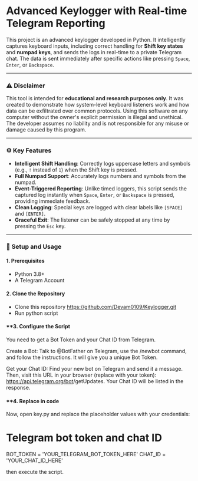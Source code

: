 # Advanced Keylogger with Real-time Telegram Reporting

This project is an advanced keylogger developed in Python. It intelligently captures keyboard inputs, including correct handling for **Shift key states** and **numpad keys**, and sends the logs in real-time to a private Telegram chat. The data is sent immediately after specific actions like pressing `Space`, `Enter`, or `Backspace`.


***

### ⚠️ **Disclaimer**

This tool is intended for **educational and research purposes only**. It was created to demonstrate how system-level keyboard listeners work and how data can be exfiltrated over common protocols. Using this software on any computer without the owner's explicit permission is illegal and unethical. The developer assumes no liability and is not responsible for any misuse or damage caused by this program.

***

### ⚙️ **Key Features**

- **Intelligent Shift Handling**: Correctly logs uppercase letters and symbols (e.g., `!` instead of `1`) when the Shift key is pressed.
- **Full Numpad Support**: Accurately logs numbers and symbols from the numpad.
- **Event-Triggered Reporting**: Unlike timed loggers, this script sends the captured log instantly when `Space`, `Enter`, or `Backspace` is pressed, providing immediate feedback.
- **Clean Logging**: Special keys are logged with clear labels like `[SPACE]` and `[ENTER]`.
- **Graceful Exit**: The listener can be safely stopped at any time by pressing the `Esc` key.

***

### 🚀 **Setup and Usage**

#### **1. Prerequisites**
- Python 3.8+
- A Telegram Account

#### **2. Clone the Repository**
- Clone this repository https://github.com/Devam0109/Keylogger.git
- Run python script

#### **3. Configure the Script
You need to get a Bot Token and your Chat ID from Telegram.

Create a Bot: Talk to @BotFather on Telegram, use the /newbot command, and follow the instructions. It will give you a unique Bot Token.

Get your Chat ID: Find your new bot on Telegram and send it a message. Then, visit this URL in your browser (replace <YourBotToken> with your token): https://api.telegram.org/bot<YourBotToken>/getUpdates. Your Chat ID will be listed in the response.

#### **4. Replace in code
Now, open key.py and replace the placeholder values with your credentials:

# Telegram bot token and chat ID
BOT_TOKEN = 'YOUR_TELEGRAM_BOT_TOKEN_HERE'
CHAT_ID = 'YOUR_CHAT_ID_HERE'

then execute the script.
